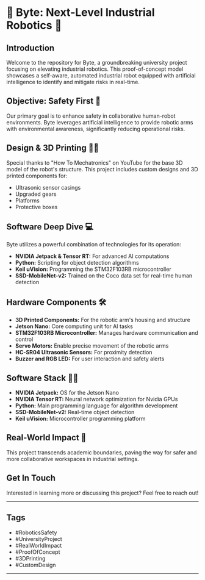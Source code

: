 
# 🚀 Byte: Next-Level Industrial Robotics 🤖

## Introduction
Welcome to the repository for Byte, a groundbreaking university project focusing on elevating industrial robotics. This proof-of-concept model showcases a self-aware, automated industrial robot equipped with artificial intelligence to identify and mitigate risks in real-time.

## Objective: Safety First 👷
Our primary goal is to enhance safety in collaborative human-robot environments. Byte leverages artificial intelligence to provide robotic arms with environmental awareness, significantly reducing operational risks.

## Design & 3D Printing 👨‍🔧
Special thanks to "How To Mechatronics" on YouTube for the base 3D model of the robot's structure. This project includes custom designs and 3D printed components for:
- Ultrasonic sensor casings
- Upgraded gears
- Platforms
- Protective boxes

## Software Deep Dive 💻
Byte utilizes a powerful combination of technologies for its operation:
- **NVIDIA Jetpack & Tensor RT:** For advanced AI computations
- **Python:** Scripting for object detection algorithms
- **Keil uVision:** Programming the STM32F103RB microcontroller
- **SSD-MobileNet-v2:** Trained on the Coco data set for real-time human detection

## Hardware Components 🛠
- **3D Printed Components:** For the robotic arm's housing and structure
- **Jetson Nano:** Core computing unit for AI tasks
- **STM32F103RB Microcontroller:** Manages hardware communication and control
- **Servo Motors:** Enable precise movement of the robotic arms
- **HC-SR04 Ultrasonic Sensors:** For proximity detection
- **Buzzer and RGB LED:** For user interaction and safety alerts

## Software Stack 👨‍💻
- **NVIDIA Jetpack:** OS for the Jetson Nano
- **NVIDIA Tensor RT:** Neural network optimization for Nvidia GPUs
- **Python:** Main programming language for algorithm development
- **SSD-MobileNet-v2:** Real-time object detection
- **Keil uVision:** Microcontroller programming platform

## Real-World Impact 🚀
This project transcends academic boundaries, paving the way for safer and more collaborative workspaces in industrial settings.

## Get In Touch
Interested in learning more or discussing this project? Feel free to reach out!

---

## Tags
- #RoboticsSafety
- #UniversityProject
- #RealWorldImpact
- #ProofOfConcept
- #3DPrinting
- #CustomDesign

---
